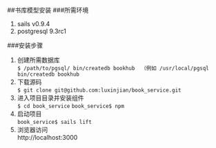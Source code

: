 ##书库模型安装
###所需环境
1. sails v0.9.4
2. postgresql 9.3rc1

###安装步骤
1. 创建所需数据库  
`$ /path/to/pgsql/ bin/createdb bookhub  （例如 /usr/local/pgsql bin/createdb bookhub` 
2. 下载源码  
`$ git clone git@github.com:luxinjian/book_service.git` 
3. 进入项目目录并安装组件  
`$ cd book_service`
`book_service$ npm`
3. 启动项目  
`book_service$ sails lift` 
4. 浏览器访问  
http://localhost:3000 
